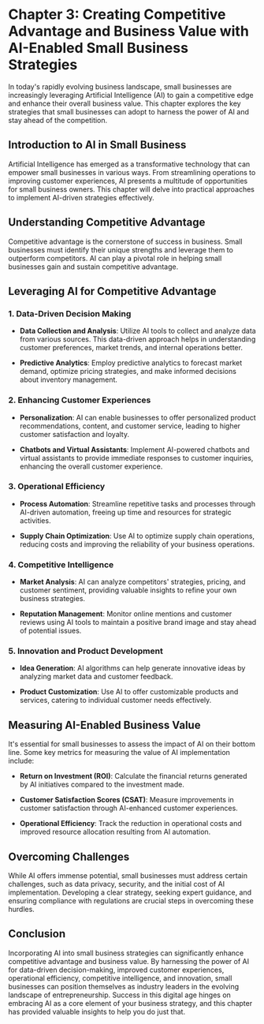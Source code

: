 Chapter 3: Creating Competitive Advantage and Business Value with AI-Enabled Small Business Strategies
======================================================================================================

In today's rapidly evolving business landscape, small businesses are increasingly leveraging Artificial Intelligence (AI) to gain a competitive edge and enhance their overall business value. This chapter explores the key strategies that small businesses can adopt to harness the power of AI and stay ahead of the competition.

Introduction to AI in Small Business
------------------------------------

Artificial Intelligence has emerged as a transformative technology that can empower small businesses in various ways. From streamlining operations to improving customer experiences, AI presents a multitude of opportunities for small business owners. This chapter will delve into practical approaches to implement AI-driven strategies effectively.

Understanding Competitive Advantage
-----------------------------------

Competitive advantage is the cornerstone of success in business. Small businesses must identify their unique strengths and leverage them to outperform competitors. AI can play a pivotal role in helping small businesses gain and sustain competitive advantage.

Leveraging AI for Competitive Advantage
---------------------------------------

### 1. **Data-Driven Decision Making**

* **Data Collection and Analysis**: Utilize AI tools to collect and analyze data from various sources. This data-driven approach helps in understanding customer preferences, market trends, and internal operations better.

* **Predictive Analytics**: Employ predictive analytics to forecast market demand, optimize pricing strategies, and make informed decisions about inventory management.

### 2. **Enhancing Customer Experiences**

* **Personalization**: AI can enable businesses to offer personalized product recommendations, content, and customer service, leading to higher customer satisfaction and loyalty.

* **Chatbots and Virtual Assistants**: Implement AI-powered chatbots and virtual assistants to provide immediate responses to customer inquiries, enhancing the overall customer experience.

### 3. **Operational Efficiency**

* **Process Automation**: Streamline repetitive tasks and processes through AI-driven automation, freeing up time and resources for strategic activities.

* **Supply Chain Optimization**: Use AI to optimize supply chain operations, reducing costs and improving the reliability of your business operations.

### 4. **Competitive Intelligence**

* **Market Analysis**: AI can analyze competitors' strategies, pricing, and customer sentiment, providing valuable insights to refine your own business strategies.

* **Reputation Management**: Monitor online mentions and customer reviews using AI tools to maintain a positive brand image and stay ahead of potential issues.

### 5. **Innovation and Product Development**

* **Idea Generation**: AI algorithms can help generate innovative ideas by analyzing market data and customer feedback.

* **Product Customization**: Use AI to offer customizable products and services, catering to individual customer needs effectively.

Measuring AI-Enabled Business Value
-----------------------------------

It's essential for small businesses to assess the impact of AI on their bottom line. Some key metrics for measuring the value of AI implementation include:

* **Return on Investment (ROI)**: Calculate the financial returns generated by AI initiatives compared to the investment made.

* **Customer Satisfaction Scores (CSAT)**: Measure improvements in customer satisfaction through AI-enhanced customer experiences.

* **Operational Efficiency**: Track the reduction in operational costs and improved resource allocation resulting from AI automation.

Overcoming Challenges
---------------------

While AI offers immense potential, small businesses must address certain challenges, such as data privacy, security, and the initial cost of AI implementation. Developing a clear strategy, seeking expert guidance, and ensuring compliance with regulations are crucial steps in overcoming these hurdles.

Conclusion
----------

Incorporating AI into small business strategies can significantly enhance competitive advantage and business value. By harnessing the power of AI for data-driven decision-making, improved customer experiences, operational efficiency, competitive intelligence, and innovation, small businesses can position themselves as industry leaders in the evolving landscape of entrepreneurship. Success in this digital age hinges on embracing AI as a core element of your business strategy, and this chapter has provided valuable insights to help you do just that.
